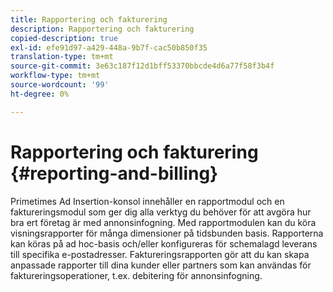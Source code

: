 ```yaml
---
title: Rapportering och fakturering
description: Rapportering och fakturering
copied-description: true
exl-id: efe91d97-a429-448a-9b7f-cac50b850f35
translation-type: tm+mt
source-git-commit: 3e63c187f12d1bff53370bbcde4d6a77f58f3b4f
workflow-type: tm+mt
source-wordcount: '99'
ht-degree: 0%

---
```


# Rapportering och fakturering {#reporting-and-billing}

Primetimes Ad Insertion-konsol innehåller en rapportmodul och en faktureringsmodul som ger dig alla verktyg du behöver för att avgöra hur bra ert företag är med annonsinfogning. Med rapportmodulen kan du köra visningsrapporter för många dimensioner på tidsbunden basis. Rapporterna kan köras på ad hoc-basis och/eller konfigureras för schemalagd leverans till specifika e-postadresser. Faktureringsrapporten gör att du kan skapa anpassade rapporter till dina kunder eller partners som kan användas för faktureringsoperationer, t.ex. debitering för annonsinfogning.
